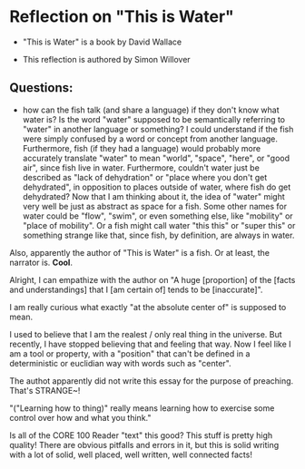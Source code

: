 
# Reflection on "This is Water"

* "This is Water" is a book by David Wallace

* This reflection is authored by Simon Willover

## Questions:
* how can the fish talk (and share a language) if they don't know what water is? Is the word "water" supposed to be semantically referring to "water" in another language or something? I could understand if the fish were simply confused by a word or concept from another language. Furthermore, fish (if they had a language) would probably more accurately translate "water" to mean "world", "space", "here", or "good air", since fish live in water. Furthermore, couldn't water just be described as "lack of dehydration" or "place where you don't get dehydrated", in opposition to places outside of water, where fish do get dehydrated? Now that I am thinking about it, the idea of "water" might very well be just as abstract as space for a fish. Some other names for water could be "flow", "swim", or even something else, like "mobility" or "place of mobility". Or a fish might call water "this this" or "super this" or something strange like that, since fish, by definition, are always in water.

Also, apparently the author of "This is Water" is a fish. Or at least, the narrator is. **Cool**.

Alright, I can empathize with the author on "A huge [proportion] of the [facts and understandings] that I [am certain of] tends to be [inaccurate]".

I am really curious what exactly "at the absolute center of" is supposed to mean.

I used to believe that I am the realest / only real thing in the universe. But recently, I have stopped believing that and feeling that way. Now I feel like I am a tool or property, with a "position" that can't be defined in a deterministic or euclidian way with words such as "center".

The authot apparently did not write this essay for the purpose of preaching. That's STRANGE~! 

"("Learning how to thing)" really means learning how to exercise some control over how and what you think."

Is all of the CORE 100 Reader "text" this good? This stuff is pretty high quality! There are obvious pitfalls and errors in it, but this is solid writing with a lot of solid, well placed, well written, well connected facts!